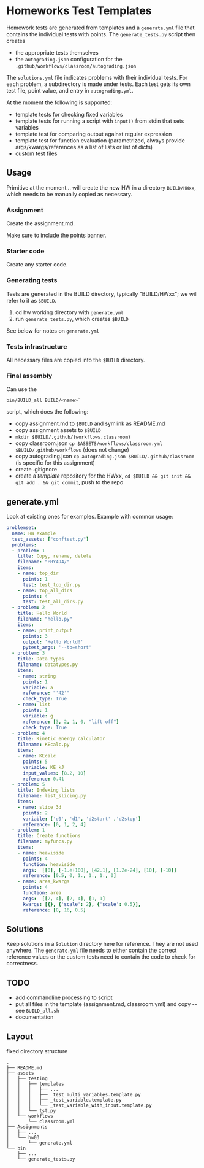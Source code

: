 # Homeworks Test Templates

Homework tests are generated from templates and a `generate.yml` file
that contains the individual tests with points. The
`generate_tests.py` script then creates

- the appropriate tests themselves
- the `autograding.json` configuration for the `.github/workflows/classroom/autograding.json`

The `solutions.yml` file indicates problems with their individual
tests. For each problem, a subdirectory is made under tests. Each test
gets its own test file, point value, and entry in `autograding.yml`.

At the moment the following is supported:
- template tests for checking fixed variables
- template tests for running a script with `input()` from stdin that sets variables
- template test for comparing output against regular expression
- template test for function evaluation (parametrized, always provide args/kwargs/references as a list of lists or list of dicts)
- custom test files


## Usage

Primitive at the moment... will create the new HW in a directory
`BUILD/HWxx`, which needs to be manually copied as necessary.

### Assignment

Create the assignment.md.

Make sure to include the points banner.

### Starter code

Create any starter code.


### Generating tests

Tests are generated in the BUILD directory, typically "BUILD/HWxx"; we
will refer to it as `$BUILD`.

1. cd hw working directory with `generate.yml` 
2. run `generate_tests.py`, which creates `$BUILD`

See below for notes on `generate.yml`


### Tests infrastructure

All necessary files are copied into the `$BUILD` directory. 

### Final assembly

Can use the

    bin/BUILD_all BUILD/<name>`

script, which does the following:

- copy assignment.md to `$BUILD` and symlink as README.md
- copy assignment assets to `$BUILD`
- `mkdir $BUILD/.github/{workflows,classroom}`
- copy classroom.json `cp $ASSETS/workflows/classroom.yml $BUILD/.github/workflows` (does not change)
- copy autograding.json `cp autograding.json $BUILD/.github/classroom` (is specific for this assignment)
- create .gitignore
- create a  *template* repository for the HWxx,  `cd $BUILD && git init && git add . && git commit`, push to the repo


## generate.yml

Look at existing ones for examples. Example with common usage:

```yaml
problemset:
  name: HW example
  test_assets: ["conftest.py"]
  problems:
  - problem: 1
    title: Copy, rename, delete
    filename: "PHY494/"
    items:
    - name: top_dir
      points: 1
      test: test_top_dir.py
    - name: top_all_dirs
      points: 4
      test: test_all_dirs.py
  - problem: 2
    title: Hello World
    filename: "hello.py"
    items:
    - name: print_output
      points: 3
      output: 'Hello World!'
      pytest_args: '--tb=short'
  - problem: 3
    title: Data types
    filename: datatypes.py
    items:
    - name: string
      points: 1
      variable: a
      reference: "'42'"
      check_type: True
    - name: list
      points: 1
      variable: g
      reference: [3, 2, 1, 0, "lift off"]
      check_type: True
  - problem: 4
    title: Kinetic energy calculator
    filename: KEcalc.py
    items:
    - name: KEcalc
      points: 5
      variable: KE_kJ
      input_values: [8.2, 10]
      reference: 0.41
  - problem: 5
    title: Indexing lists
    filename: list_slicing.py
    items:
    - name: slice_3d
      points: 2
      variable: ['d0', 'd1', 'd2start' ,'d2stop']
      reference: [0, 1, 2, 4]
  - problem: 1
    title: Create functions
    filename: myfuncs.py
    items:
    - name: heaviside
      points: 4
      function: heaviside
      args:  [[0], [-1.e+100], [42.1], [1.2e-24], [10], [-10]]
      reference: [0.5, 0, 1., 1., 1., 0]
    - name: area_kwargs
      points: 4
      function: area
      args:  [[2, 4], [2, 4], [1, 1]
      kwargs: [{}, {'scale': 2}, {'scale': 0.5}], 
      reference: [8, 16, 0.5]      
``` 
          
          


## Solutions

Keep solutions in a `Solution` directory here for reference. They are
not used anywhere. The `generate.yml` file needs to either contain the
correct reference values or the custom tests need to contain the code
to check for correctness.



## TODO
- add commandline processing to script
- put all files in the template (assignment.md, classroom.yml) and copy -- see `BUILD_all.sh`
- documentation


## Layout

fixed directory structure

```
.
├── README.md
├── assets
│   ├── testing
│   │   ├── templates
│   │   │   ├── ...
│   │   │   ├── _test_multi_variables.template.py
│   │   │   ├── _test_variable.template.py
│   │   │   └── _test_variable_with_input.template.py
│   │   └── tst.py
│   └── workflows
│       └── classroom.yml
├── Assignments
│   ├── ...
│   └── hw03
│       └── generate.yml
└── bin
    ├── ...
    └── generate_tests.py
```